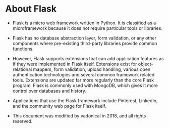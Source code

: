 # About Flask

- Flask is a micro web framework written in Python. It is classified as a microframework because it does not require particular tools or libraries.

- Flask has no database abstraction layer, form validation, or any other components where pre-existing third-party libraries provide common functions.

- However, Flask supports extensions that can add application features as if they were implemented in Flask itself. Extensions exist for object-relational mappers, form validation, upload handling, various open authentication technologies and several common framework related tools. Extensions are updated far more regularly than the core Flask program. Flask is commonly used with MongoDB, which gives it more control over databases and history.

- Applications that use the Flask framework include Pinterest, LinkedIn, and the community web page for Flask itself.

- This document was modified by vadonical in 2018, and all rights reserved.
